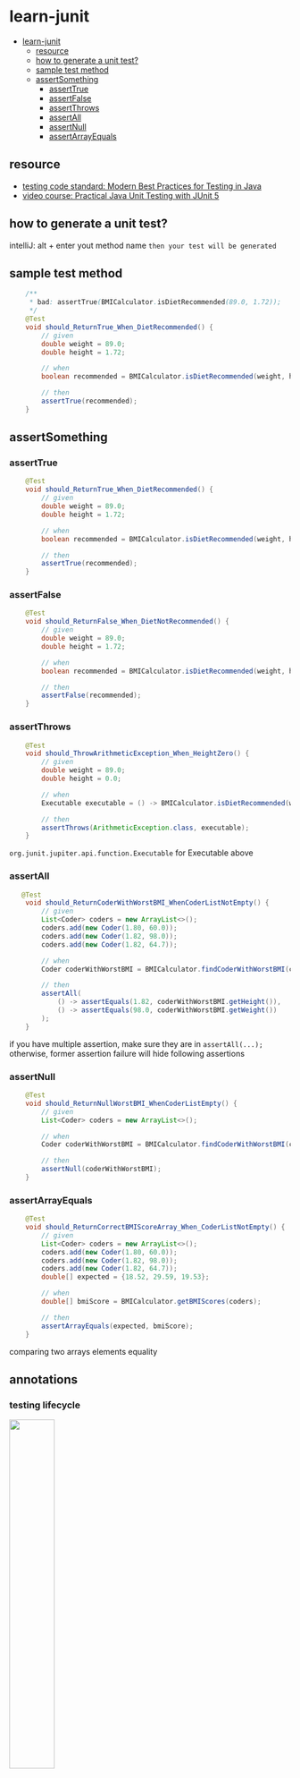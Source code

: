 # learn-junit

<!-- TOC -->

- [learn-junit](#learn-junit)
    - [resource](#resource)
    - [how to generate a unit test?](#how-to-generate-a-unit-test)
    - [sample test method](#sample-test-method)
    - [assertSomething](#assertsomething)
        - [assertTrue](#asserttrue)
        - [assertFalse](#assertfalse)
        - [assertThrows](#assertthrows)
        - [assertAll](#assertall)
        - [assertNull](#assertnull)
        - [assertArrayEquals](#assertarrayequals)

<!-- /TOC -->

## resource
- [testing code standard: Modern Best Practices for Testing in Java](https://phauer.com/2019/modern-best-practices-testing-java/)
- [video course: Practical Java Unit Testing with JUnit 5](https://www.udemy.com/course/junit5-for-beginners/)

## how to generate a unit test?
intelliJ: alt + enter yout method name ```then your test will be generated```

## sample test method
```java
    /**
     * bad: assertTrue(BMICalculator.isDietRecommended(89.0, 1.72));
     */
    @Test
    void should_ReturnTrue_When_DietRecommended() {
        // given
        double weight = 89.0;
        double height = 1.72;

        // when
        boolean recommended = BMICalculator.isDietRecommended(weight, height);

        // then
        assertTrue(recommended);
    }
```

## assertSomething

### assertTrue
```java
    @Test
    void should_ReturnTrue_When_DietRecommended() {
        // given
        double weight = 89.0;
        double height = 1.72;

        // when
        boolean recommended = BMICalculator.isDietRecommended(weight, height);

        // then
        assertTrue(recommended);
    }
```

### assertFalse
```java
    @Test
    void should_ReturnFalse_When_DietNotRecommended() {
        // given
        double weight = 89.0;
        double height = 1.72;

        // when
        boolean recommended = BMICalculator.isDietRecommended(weight, height);

        // then
        assertFalse(recommended);
    }
```

### assertThrows
```java
    @Test
    void should_ThrowArithmeticException_When_HeightZero() {
        // given
        double weight = 89.0;
        double height = 0.0;

        // when
        Executable executable = () -> BMICalculator.isDietRecommended(weight, height);

        // then
        assertThrows(ArithmeticException.class, executable);
    }
```
`org.junit.jupiter.api.function.Executable` for Executable above

### assertAll
```java
   @Test
    void should_ReturnCoderWithWorstBMI_WhenCoderListNotEmpty() {
        // given
        List<Coder> coders = new ArrayList<>();
        coders.add(new Coder(1.80, 60.0));
        coders.add(new Coder(1.82, 98.0));
        coders.add(new Coder(1.82, 64.7));

        // when
        Coder coderWithWorstBMI = BMICalculator.findCoderWithWorstBMI(coders);

        // then
        assertAll(
            () -> assertEquals(1.82, coderWithWorstBMI.getHeight()),
            () -> assertEquals(98.0, coderWithWorstBMI.getWeight())
        );
    }
```
if you have multiple assertion, make sure they are in `assertAll(...);` otherwise, former assertion failure will hide following assertions

### assertNull
```java
    @Test
    void should_ReturnNullWorstBMI_WhenCoderListEmpty() {
        // given
        List<Coder> coders = new ArrayList<>();

        // when
        Coder coderWithWorstBMI = BMICalculator.findCoderWithWorstBMI(coders);

        // then
        assertNull(coderWithWorstBMI);
    }
```

### assertArrayEquals
```java
    @Test
    void should_ReturnCorrectBMIScoreArray_When_CoderListNotEmpty() {
        // given
        List<Coder> coders = new ArrayList<>();
        coders.add(new Coder(1.80, 60.0));
        coders.add(new Coder(1.82, 98.0));
        coders.add(new Coder(1.82, 64.7));
        double[] expected = {18.52, 29.59, 19.53};

        // when
        double[] bmiScore = BMICalculator.getBMIScores(coders);

        // then
        assertArrayEquals(expected, bmiScore);
    }
```
comparing two arrays elements equality

## annotations
### testing lifecycle
<img src="docs/1.png" width="40%" />

#### @BeforeEach, @AfterEach
```java
    private DietPlanner dietPlanner;

    @BeforeEach
    void setUp() {
        this.dietPlanner = new DietPlanner(20, 30, 50);
    }

    @AfterEach
    void tearDown() {
        System.out.println("A unit test has been finished.");
    }

    @Test
    void should_ReturnCorrectDietPlan_When_CorrectCoder() {
        // given
        Coder coder = new Coder(1.82, 75.0, 26, Gender.MALE);
        DietPlan expected = new DietPlan(2202, 110, 73, 275);

        // when
        DietPlan actual = dietPlanner.calculateDiet(coder);

        // then
        assertAll(
                () -> assertEquals(expected.getCalories(), actual.getCalories()),
                () -> assertEquals(expected.getProtein(), actual.getProtein()),
                () -> assertEquals(expected.getFat(), actual.getFat()),
                () -> assertEquals(expected.getCarbohydrate(), actual.getCarbohydrate())
        );
    }
```
general method run before/after each time for each test
#### @BeforeAll, @AfterAll
general method run before/after once for tests in the testing class

### @ParameterizedTest
### @CsvSource()
```java
    @ParameterizedTest(name = "weight={0}, height={1}")
    @CsvSource(value = {
            "89.0, 1.72",
            "95.0, 1.75",
            "110.0, 1.78",
    })
    void should_ReturnTrue_When_DietRecommended3(double coderWeight, double coderHeight) {
        // given

        // when
        boolean recommended = BMICalculator.isDietRecommended(coderWeight, coderHeight);

        // then
        assertTrue(recommended);
    }
```
name us for the test results readability
#### @ValueSource()
```java
    @ParameterizedTest
    @ValueSource(doubles = {89.0, 95.0, 110.0})
    void should_ReturnTrue_When_DietRecommended2(double coderWeight) {
        // given
        double height = 1.72;

        // when
        boolean recommended = BMICalculator.isDietRecommended(coderWeight, height);

        // then
        assertTrue(recommended);
    }
```
3 tsts for 3 values
#### @MethodSource("xxxMethodName")
```java
private static Stream<Arguments> generateArgumentsStream() {
    List<Arguments> listOfArguments = new LinkedList<>();
    listOfArguments.add(Arguments.of(generateTestList(100, min, max), intVal, longVal));
    listOfArguments.add(Arguments.of(generateTestList(200, min, max), intVal, longVal));
    listOfArguments.add(Arguments.of(generateTestList(300, min, max), intVal, longVal));
    return listOfArguments.stream();
}

@ParameterizedTest
@MethodSource("generateArgumentsStream")
public void exampleTest(List<Integer> list, int intVal, long longVal) { }
```
use List as test case input

> Notice: use MethodSource in @Nested class: https://stackoverflow.com/questions/47933755/junit5-methodsource-in-nested-class
### assertTimeout
```java
    @Test
    void should_ReturnCoderWithWorstBMIWithIn1ms_WhenCoderListHas10000Elements() {
        // given
        List<Coder> coders = new ArrayList<>();
        for (int i = 0; i < 10000; i++) {
            coders.add(new Coder(1.0+i, 10.0+i));
        }

        // when
        Executable executable = () -> BMICalculator.findCoderWithWorstBMI(coders);

        // then
        assertTimeout(Duration.ofMillis(500), executable);
    }
```
performance test
### assumeTrue
skip test if assumeXXX false
### @DisplayName("new name")
change your test name display name
### @Disabled
skip your test
### @Nested (new in jUnit5)
group multiple tests methods into a class for better readability

## Test Driven Design(TDD)
- Increased code quality
- Unit tests should always be ready as soon as you finish your implementation
- Modern and agile approach

## test coding style
### class name
A test class has a name that ends with Test, for example, HashIntegrationTest. If it covers a single class, its name is the name of that class plus Test, for example HashImplTest. [reference](https://google.github.io/styleguide/javaguide.html#s5.2.2-class-names)
### test method name
Underscores may appear in JUnit test method names to separate logical components of the name, with each component written in lowerCamelCase, for example transferMoney_deductsFromSource. There is no One Correct Way to name test methods. [reference](https://google.github.io/styleguide/javaguide.html#s5.2.3-method-names)

three scenarios naming convention:
```java
public class xxxClassTest {
    @Nested
    class xxxMethodTest {
        @Test
        void should_ReturnXXX_When_YYY() {
            // given
            ...

            // when
            ...

            // then
            ...
        }
    }
}
```


